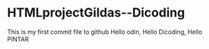 # HTMLprojectGildas--Dicoding
This is my first commit file to github 
Hello odin, Hello Dicoding, Hello PINTAR